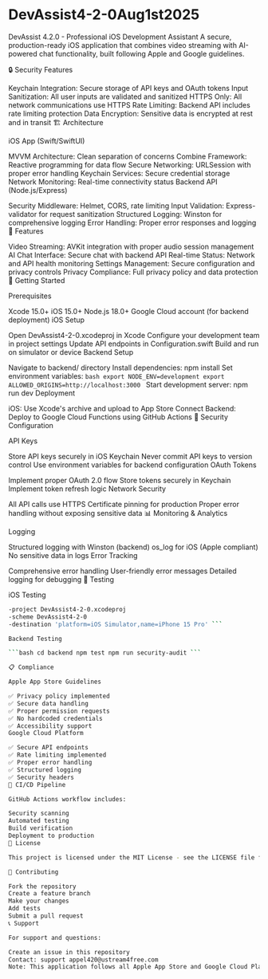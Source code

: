 # DevAssist4-2-0Aug1st2025
DevAssist 4.2.0 - Professional iOS Development Assistant
A secure, production-ready iOS application that combines video streaming with AI-powered chat functionality, built following Apple and Google guidelines.

🔒 Security Features

Keychain Integration: Secure storage of API keys and OAuth tokens
Input Sanitization: All user inputs are validated and sanitized
HTTPS Only: All network communications use HTTPS
Rate Limiting: Backend API includes rate limiting protection
Data Encryption: Sensitive data is encrypted at rest and in transit
🏗️ Architecture

iOS App (Swift/SwiftUI)

MVVM Architecture: Clean separation of concerns
Combine Framework: Reactive programming for data flow
Secure Networking: URLSession with proper error handling
Keychain Services: Secure credential storage
Network Monitoring: Real-time connectivity status
Backend API (Node.js/Express)

Security Middleware: Helmet, CORS, rate limiting
Input Validation: Express-validator for request sanitization
Structured Logging: Winston for comprehensive logging
Error Handling: Proper error responses and logging
📱 Features

Video Streaming: AVKit integration with proper audio session management
AI Chat Interface: Secure chat with backend API
Real-time Status: Network and API health monitoring
Settings Management: Secure configuration and privacy controls
Privacy Compliance: Full privacy policy and data protection
🚀 Getting Started

Prerequisites

Xcode 15.0+
iOS 15.0+
Node.js 18.0+
Google Cloud account (for backend deployment)
iOS Setup

Open DevAssist4-2-0.xcodeproj in Xcode
Configure your development team in project settings
Update API endpoints in Configuration.swift
Build and run on simulator or device
Backend Setup

Navigate to backend/ directory
Install dependencies: npm install
Set environment variables: ```bash export NODE_ENV=development export ALLOWED_ORIGINS=http://localhost:3000 ```
Start development server: npm run dev
Deployment

iOS: Use Xcode's archive and upload to App Store Connect
Backend: Deploy to Google Cloud Functions using GitHub Actions
🔐 Security Configuration

API Keys

Store API keys securely in iOS Keychain
Never commit API keys to version control
Use environment variables for backend configuration
OAuth Tokens

Implement proper OAuth 2.0 flow
Store tokens securely in Keychain
Implement token refresh logic
Network Security

All API calls use HTTPS
Certificate pinning for production
Proper error handling without exposing sensitive data
📊 Monitoring & Analytics

Logging

Structured logging with Winston (backend)
os_log for iOS (Apple compliant)
No sensitive data in logs
Error Tracking

Comprehensive error handling
User-friendly error messages
Detailed logging for debugging
🧪 Testing

iOS Testing

```bash xcodebuild test
-project DevAssist4-2-0.xcodeproj
-scheme DevAssist4-2-0
-destination 'platform=iOS Simulator,name=iPhone 15 Pro' ```

Backend Testing

```bash cd backend npm test npm run security-audit ```

📋 Compliance

Apple App Store Guidelines

✅ Privacy policy implemented
✅ Secure data handling
✅ Proper permission requests
✅ No hardcoded credentials
✅ Accessibility support
Google Cloud Platform

✅ Secure API endpoints
✅ Rate limiting implemented
✅ Proper error handling
✅ Structured logging
✅ Security headers
🔄 CI/CD Pipeline

GitHub Actions workflow includes:

Security scanning
Automated testing
Build verification
Deployment to production
📄 License

This project is licensed under the MIT License - see the LICENSE file for details.

🤝 Contributing

Fork the repository
Create a feature branch
Make your changes
Add tests
Submit a pull request
📞 Support

For support and questions:

Create an issue in this repository
Contact: support appel420@ustream4free.com
Note: This application follows all Apple App Store and Google Cloud Platform guidelines for security, privacy, and best practices.